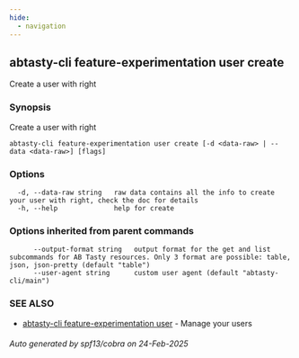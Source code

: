 ```yaml
---
hide:
  - navigation
---
```

## abtasty-cli feature-experimentation user create

Create a user with right

### Synopsis

Create a user with right

```
abtasty-cli feature-experimentation user create [-d <data-raw> | --data <data-raw>] [flags]
```

### Options

```
  -d, --data-raw string   raw data contains all the info to create your user with right, check the doc for details
  -h, --help              help for create
```

### Options inherited from parent commands

```
      --output-format string   output format for the get and list subcommands for AB Tasty resources. Only 3 format are possible: table, json, json-pretty (default "table")
      --user-agent string      custom user agent (default "abtasty-cli/main")
```

### SEE ALSO

* [abtasty-cli feature-experimentation user](abtasty-cli_feature-experimentation_user.md)	 - Manage your users

###### Auto generated by spf13/cobra on 24-Feb-2025
